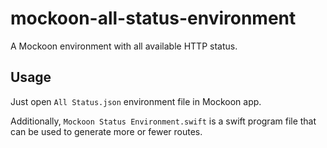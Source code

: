 # mockoon-all-status-environment
A Mockoon environment with all available HTTP status.

## Usage

Just open `All Status.json` environment file in Mockoon app.

Additionally, `Mockoon Status Environment.swift` is a swift program file that can be used to generate more or fewer routes.
